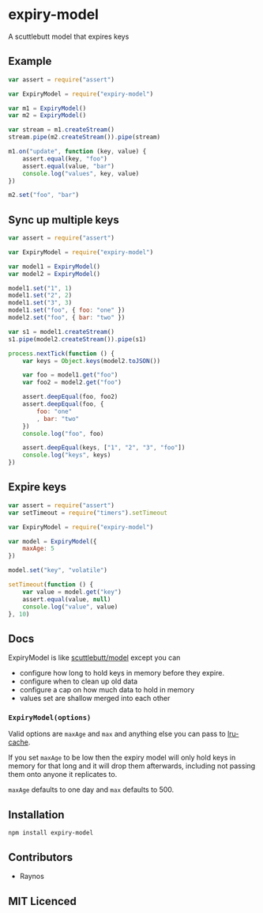 # expiry-model

A scuttlebutt model that expires keys

## Example

```js
var assert = require("assert")

var ExpiryModel = require("expiry-model")

var m1 = ExpiryModel()
var m2 = ExpiryModel()

var stream = m1.createStream()
stream.pipe(m2.createStream()).pipe(stream)

m1.on("update", function (key, value) {
    assert.equal(key, "foo")
    assert.equal(value, "bar")
    console.log("values", key, value)
})

m2.set("foo", "bar")
```

## Sync up multiple keys

```js
var assert = require("assert")

var ExpiryModel = require("expiry-model")

var model1 = ExpiryModel()
var model2 = ExpiryModel()

model1.set("1", 1)
model1.set("2", 2)
model1.set("3", 3)
model1.set("foo", { foo: "one" })
model2.set("foo", { bar: "two" })

var s1 = model1.createStream()
s1.pipe(model2.createStream()).pipe(s1)

process.nextTick(function () {
    var keys = Object.keys(model2.toJSON())

    var foo = model1.get("foo")
    var foo2 = model2.get("foo")

    assert.deepEqual(foo, foo2)
    assert.deepEqual(foo, {
        foo: "one"
        , bar: "two"
    })
    console.log("foo", foo)

    assert.deepEqual(keys, ["1", "2", "3", "foo"])
    console.log("keys", keys)
})

```

## Expire keys

```js
var assert = require("assert")
var setTimeout = require("timers").setTimeout

var ExpiryModel = require("expiry-model")

var model = ExpiryModel({
    maxAge: 5
})

model.set("key", "volatile")

setTimeout(function () {
    var value = model.get("key")
    assert.equal(value, null)
    console.log("value", value)
}, 10)
```

## Docs

ExpiryModel is like [scuttlebutt/model][2] except you can

 - configure how long to hold keys in memory before they
    expire.
 - configure when to clean up old data
 - configure a cap on how much data to hold in memory
 - values set are shallow merged into each other

### `ExpiryModel(options)`

Valid options are `maxAge` and `max` and anything else you can
    pass to [lru-cache][1].

If you set `maxAge` to be low then the expiry model will only
    hold keys in memory for that long and it will drop them
    afterwards, including not passing them onto anyone it
    replicates to.

`maxAge` defaults to one day and `max` defaults to 500.

## Installation

`npm install expiry-model`

## Contributors

 - Raynos

## MIT Licenced

  [1]: https://github.com/isaacs/node-lru-cache
  [2]: https://github.com/dominictarr/scuttlebutt#scuttlebuttmodel
